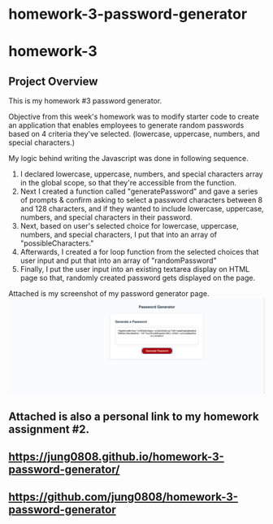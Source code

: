 # homework-3-password-generator

# homework-3

## Project Overview

This is my homework #3 password generator.

Objective from this week's homework was to modify starter code to create an application that enables employees to generate random passwords based on 4 criteria they've selected. (lowercase, uppercase, numbers, and special characters.)

My logic behind writing the Javascript was done in following sequence.

1. I declared lowercase, uppercase, numbers, and special characters array in the global scope, so that they're accessible from the function.
2. Next I created a function called "generatePassword" and gave a series of prompts & confirm asking to select a password characters between 8 and 128 characters, and if they wanted to include lowercase, uppercase, numbers, and special characters in their password.
3. Next, based on user's selected choice for lowercase, uppercase, numbers, and special characters, I put that into an array of "possibleCharacters."
4. Afterwards, I created a for loop function from the selected choices that user input and put that into an array of "randomPassword"
5. Finally, I put the user input into an existing textarea display on HTML page so that, randomly created password gets displayed on the page.

Attached is my screenshot of my password generator page.
![Screenshot](password_generator.png)

## Attached is also a personal link to my homework assignment #2.

## https://jung0808.github.io/homework-3-password-generator/

## https://github.com/jung0808/homework-3-password-generator
